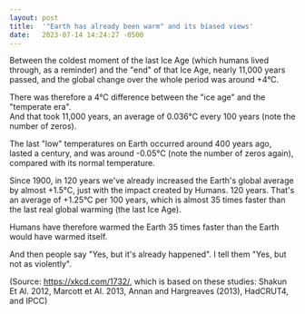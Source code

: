 ```yaml
---
layout: post
title:  '"Earth has already been warm" and its biased views'
date:   2023-07-14 14:24:27 -0500
---
```


Between the coldest moment of the last Ice Age (which humans lived through, as a reminder) and the "end" of that Ice Age, nearly 11,000 years passed, and the global change over the whole period was around +4°C.

There was therefore a 4°C difference between the "ice age" and the "temperate era".<br>
And that took 11,000 years, an average of 0.036°C every 100 years (note the number of zeros).

The last "low" temperatures on Earth occurred around 400 years ago, lasted a century, and was around -0.05°C (note the number of zeros again), compared with its normal temperature.

Since 1900, in 120 years we've already increased the Earth's global average by almost +1.5°C, just with the impact created by Humans.
120 years.
That's an average of +1.25°C per 100 years, which is almost 35 times faster than the last real global warming (the last Ice Age).

Humans have therefore warmed the Earth 35 times faster than the Earth would have warmed itself.

And then people say "Yes, but it's already happened".
I tell them "Yes, but not as violently".

(Source: https://xkcd.com/1732/, which is based on these studies: Shakun Et Al. 2012, Marcott et Al. 2013, Annan and Hargreaves (2013), HadCRUT4, and IPCC)
